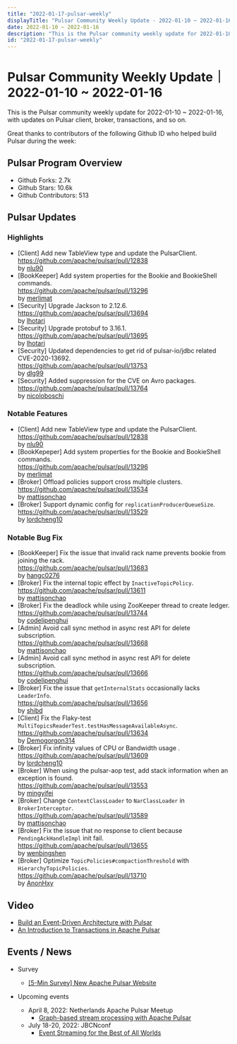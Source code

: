```yaml
---
title: "2022-01-17-pulsar-weekly"
displayTitle: "Pulsar Community Weekly Update - 2022-01-10 ~ 2022-01-16"
date: 2022-01-10 ~ 2022-01-16
description: "This is the Pulsar community weekly update for 2022-01-10 ~ 2022-01-16, with updates on Pulsar client, broker, transactions, and so on."
id: "2022-01-17-pulsar-weekly"
---
```


# Pulsar Community Weekly Update｜ 2022-01-10 ~ 2022-01-16

This is the Pulsar community weekly update for 2022-01-10 ~ 2022-01-16, with updates on Pulsar client, broker, transactions, and so on.

Great thanks to contributors of the following Github ID who helped build Pulsar during the week: 


## Pulsar Program Overview
- Github Forks: 2.7k
- Github Stars: 10.6k
- Github Contributors: 513

## Pulsar Updates
### Highlights
- [Client] Add new TableView type and update the PulsarClient.
  <br>https://github.com/apache/pulsar/pull/12838 
  <br>by [nlu90](https://github.com/nlu90)
- [BookKeeper] Add system properties for the Bookie and BookieShell commands. 
  <br>https://github.com/apache/pulsar/pull/13296 
  <br>by [merlimat](https://github.com/merlimat)
- [Security] Upgrade Jackson to 2.12.6. 
  <br>https://github.com/apache/pulsar/pull/13694 
  <br>by [lhotari](https://github.com/lhotari)
- [Security] Upgrade protobuf to 3.16.1.
  <br>https://github.com/apache/pulsar/pull/13695 
  <br>by [lhotari](https://github.com/lhotari)
- [Security] Updated dependencies to get rid of pulsar-io/jdbc related CVE-2020-13692. 
  <br>https://github.com/apache/pulsar/pull/13753 
  <br>by [dlg99](https://github.com/dlg99)
- [Security] Added suppression for the CVE on Avro packages.
  <br>https://github.com/apache/pulsar/pull/13764 
  <br>by [nicoloboschi](https://github.com/nicoloboschi)

### Notable Features
- [Client] Add new TableView type and update the PulsarClient.
  <br>https://github.com/apache/pulsar/pull/12838 
  <br>by [nlu90](https://github.com/nlu90)
- [BookKepeper] Add system properties for the Bookie and BookieShell commands.
  <br>https://github.com/apache/pulsar/pull/13296 
  <br>by [merlimat](https://github.com/merlimat)
- [Broker] Offload policies support cross multiple clusters. 
  <br>https://github.com/apache/pulsar/pull/13534 
  <br>by [mattisonchao](https://github.com/mattisonchao)
- [Broker] Support dynamic config for `replicationProducerQueueSize`. 
  <br>https://github.com/apache/pulsar/pull/13529 
  <br>by [lordcheng10](https://github.com/lordcheng10)

### Notable Bug Fix
- [BookKeeper] Fix the issue that invalid rack name prevents bookie from joining the rack. 
  <br>https://github.com/apache/pulsar/pull/13683 
  <br>by [hangc0276](https://github.com/hangc0276)
- [Broker] Fix the internal topic effect by `InactiveTopicPolicy`. 
  <br>https://github.com/apache/pulsar/pull/13611 
  <br>by [mattisonchao](https://github.com/mattisonchao)
- [Broker] Fix the deadlock while using ZooKeeper thread to create ledger. 
  <br>https://github.com/apache/pulsar/pull/13744 
  <br>by [codelipenghui](https://github.com/codelipenghui)
- [Admin] Avoid call sync method in async rest API for delete subscription.
  <br>https://github.com/apache/pulsar/pull/13668 
  <br>by [mattisonchao](https://github.com/mattisonchao)
- [Admin] Avoid call sync method in async rest API for delete subscription. 
  <br>https://github.com/apache/pulsar/pull/13666 
  <br>by [codelipenghui](https://github.com/codelipenghui)
- [Broker] Fix  the issue that `getInternalStats` occasionally lacks `LeaderInfo`. 
  <br>https://github.com/apache/pulsar/pull/13656 
  <br>by [shibd](https://github.com/shibd)
- [Client] Fix the Flaky-test `MultiTopicsReaderTest.testHasMessageAvailableAsync`.
  <br>https://github.com/apache/pulsar/pull/13634 
  <br>by [Demogorgon314](https://github.com/Demogorgon314)
- [Broker] Fix infinity values of CPU or Bandwidth usage .
  <br>https://github.com/apache/pulsar/pull/13609 
  <br>by [lordcheng10](https://github.com/lordcheng10)
- [Broker] When using the pulsar-aop test, add stack information when an exception is found.
  <br>https://github.com/apache/pulsar/pull/13553 
  <br>by [mingyifei](https://github.com/mingyifei)
- [Broker] Change ``ContextClassLoader`` to ``NarClassLoader`` in `BrokerInterceptor`. 
  <br>https://github.com/apache/pulsar/pull/13589 
  <br>by [mattisonchao](https://github.com/mattisonchao)
- [Broker] Fix the issue that no response to client because `PendingAckHandleImpl` init fail. 
  <br>https://github.com/apache/pulsar/pull/13655 
  <br>by [wenbingshen](https://github.com/wenbingshen)
- [Broker] Optimize `TopicPolicies#compactionThreshold` with `HierarchyTopicPolicies`. 
  <br>https://github.com/apache/pulsar/pull/13710 
  <br>by [AnonHxy](https://github.com/AnonHxy)


## Video
- [Build an Event-Driven Architecture with Pulsar](https://www.youtube.com/watch?v=mg7RLwV3x1M)
- [An Introduction to Transactions in Apache Pulsar](https://www.youtube.com/watch?v=OCBy1RZmTtU&t=26s)

## Events / News
- Survey
    - [[5-Min Survey] New Apache Pulsar Website](https://forms.office.com/pages/responsepage.aspx?id=DQSIkWdsW0yxEjajBLZtrQAAAAAAAAAAAAZAAOjIXw9UMFkzWUM0Q0JVSEtXWVY3SlM0UUMzQkxJVC4u)

- Upcoming events
    - April 8, 2022: Netherlands Apache Pulsar Meetup
        - [Graph-based stream processing with Apache Pulsar](https://www.meetup.com/netherlands-apache-pulsar-meetup/events/284660180/)
    - July 18-20, 2022: JBCNconf
        - [Event Streaming for the Best of All Worlds](https://www.jbcnconf.com/2022/infoTalk.html)

